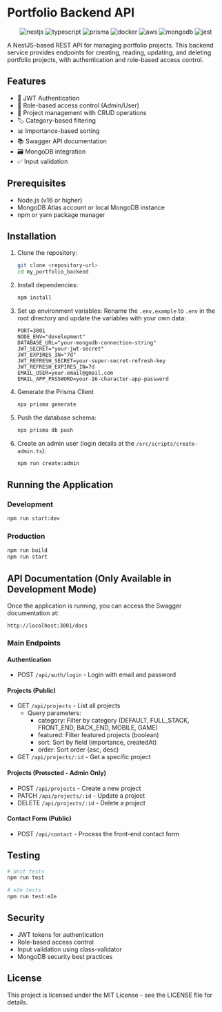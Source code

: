 # Portfolio Backend API

<div align="center">
  <img src="https://img.shields.io/badge/NestJS-E0234E?style=for-the-badge&logo=nestjs&logoColor=white" alt="nestjs">
  <img src="https://img.shields.io/badge/TypeScript-007ACC?style=for-the-badge&logo=typescript&logoColor=white" alt="typescript">
  <img src="https://img.shields.io/badge/Prisma-2D3748?style=for-the-badge&logo=prisma&logoColor=white" alt="prisma">
  <img src="https://img.shields.io/badge/Docker-blue?style=for-the-badge&logo=docker&logoColor=white" alt="docker">
  <img src="https://img.shields.io/badge/AWS-232F3E?style=for-the-badge&logo=amazonwebservices&logoColor=white" alt="aws">
  <img src="https://img.shields.io/badge/-MongoDB-13aa52?style=for-the-badge&logo=mongodb&logoColor=white" alt="mongodb">
  <img src="https://img.shields.io/badge/Jest-323330?style=for-the-badge&logo=Jest&logoColor=white" alt="jest">
</div>

A NestJS-based REST API for managing portfolio projects. This backend service provides endpoints for creating, reading, updating, and deleting portfolio projects, with authentication and role-based access control.

## Features

- 🔐 JWT Authentication
- 👥 Role-based access control (Admin/User)
- 📁 Project management with CRUD operations
- 🏷️ Category-based filtering
- 📊 Importance-based sorting
- 📚 Swagger API documentation
- 🗃️ MongoDB integration
- ✅ Input validation

## Prerequisites

- Node.js (v16 or higher)
- MongoDB Atlas account or local MongoDB instance
- npm or yarn package manager

## Installation

1. Clone the repository:
   ```bash
   git clone <repository-url>
   cd my_portfolio_backend
   ```

2. Install dependencies:
   ```bash
   npm install
   ```

3. Set up environment variables:
   Rename the `.env.example` to `.env` in the root directory and update the variables with your own data:
   ```env
   PORT=3001
   NODE_ENV="development"
   DATABASE_URL="your-mongodb-connection-string"
   JWT_SECRET="your-jwt-secret"
   JWT_EXPIRES_IN="7d"
   JWT_REFRESH_SECRET=your-super-secret-refresh-key
   JWT_REFRESH_EXPIRES_IN=7d
   EMAIL_USER=your.email@gmail.com
   EMAIL_APP_PASSWORD=your-16-character-app-password
   ```

4. Generate the Prisma Client
   ```bash
   npx prisma generate
   ```

4. Push the database schema:
   ```bash
   npx prisma db push
   ```

5. Create an admin user (login details at the `/src/scripts/create-admin.ts`):
   ```bash
   npm run create:admin
   ```

## Running the Application

### Development
```bash
npm run start:dev
```

### Production
```bash
npm run build
npm run start
```

## API Documentation (Only Available in Development Mode)

Once the application is running, you can access the Swagger documentation at:
```
http://localhost:3001/docs
```

### Main Endpoints

#### Authentication
- POST `/api/auth/login` - Login with email and password

#### Projects (Public)
- GET `/api/projects` - List all projects
  - Query parameters:
    - category: Filter by category (DEFAULT, FULL_STACK, FRONT_END, BACK_END, MOBILE, GAME)
    - featured: Filter featured projects (boolean)
    - sort: Sort by field (importance, createdAt)
    - order: Sort order (asc, desc)
- GET `/api/projects/:id` - Get a specific project

#### Projects (Protected - Admin Only)
- POST `/api/projects` - Create a new project
- PATCH `/api/projects/:id` - Update a project
- DELETE `/api/projects/:id` - Delete a project

#### Contact Form (Public)
- POST `/api/contact` - Process the front-end contact form


## Testing

```bash
# Unit tests
npm run test

# e2e tests
npm run test:e2e
```

## Security

- JWT tokens for authentication
- Role-based access control
- Input validation using class-validator
- MongoDB security best practices


## License

This project is licensed under the MIT License - see the LICENSE file for details.
